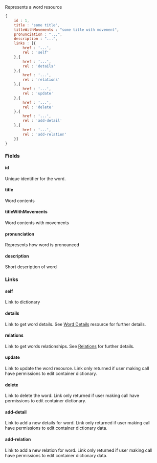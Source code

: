 Represents a word resource


``` javascript
{
    id : 1,
    title : "some title",
    titleWithMovements : "some title with movement",
    pronunciation : "...",
    description : "...",
    links : [{
        href : '...',
        rel : 'self'
    },{
        href : '...',
        rel : 'details'
    },{
        href : '...',
        rel : 'relations'
    },{
        href : '...',
        rel : 'update'
    },{
        href : '...',
        rel : 'delete'
    },{
        href : '...',
        rel : 'add-detail'
    },{
        href : '...',
        rel : 'add-relation'
    }]
}
```

### Fields

#### id
 
Unique identifier for the word.

#### title

Word contents

#### titleWithMovements

Word contents with movements

#### pronunciation

Represents how word is pronounced

#### description

Short description of word


### Links

#### self

Link to dictionary

#### details

Link to get word details. See [Word Details](../dictionary/wordDetail.md) resource for further details. 

#### relations

Link to get words relationships. See [Relations](../dictionary/relationships.md) for further details. 

#### update

Link to update the word resource. Link only returned if user making call have permissions to edit container dictionary.

#### delete

Link to delete the word. Link only returned if user making call have permissions to edit container dictionary.

#### add-detail

Link to add a new details for word. Link only returned if user making call have permissions to edit container dictionary data.

#### add-relation

Link to add a new relation for word. Link only returned if user making call have permissions to edit container dictionary data.